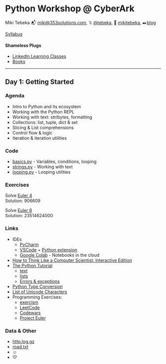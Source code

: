 # Python Workshop @ CyberArk

Miki Tebeka
📬 [miki@353solutions.com](mailto:miki@353solutions.com), 𝕏 [@tebeka](https://twitter.com/tebeka), 👨 [mikitebeka](https://www.linkedin.com/in/mikitebeka/), ✒️[blog](https://www.ardanlabs.com/blog/)

[Syllabus](https://docs.google.com/document/d/1p_GIXY2FXOauoPM2QITLdi5UpoCo6oH-9NdOlXehv6w/edit)

#### Shameless Plugs

- [LinkedIn Learning Classes](https://www.linkedin.com/learning/instructors/miki-tebeka)
- [Books](https://pragprog.com/search/?q=miki+tebeka)

---

## Day 1: Getting Started

### Agenda

- Intro to Python and its ecosystem
- Working with the Python REPL
- Working with text: str/bytes, formatting
- Collections: list, tuple, dict & set
- Slicing & List comprehensions
- Control flow & logic
- Iteration & iteration utilities

### Code


- [basics.py](basics.py) - Variables, conditions, looping
- [strings.py](strings.py) - Working with text
- [looping.py](looping.py) - Looping utilities

### Exercises

Solve [Euler 4](https://projecteuler.net/problem=4)  
Solution: 906609

Solve [Euler 8](https://projecteuler.net/problem=8)  
Solution: 23514624000


### Links

- IDEs
    - [PyCharm](https://www.jetbrains.com/pycharm/)
    - [VSCode](https://code.visualstudio.com/) + [Python extension](https://marketplace.visualstudio.com/items?itemName=ms-python.python)
    - [Google Colab](https://colab.research.google.com/) - Notebooks in the cloud
- [How to Think Like a Computer Scientist: Interactive Edition](https://runestone.academy/ns/books/published/thinkcspy/index.html)
- [The Python Tutorial](https://docs.python.org/3/tutorial/index.html)
    - [text](https://docs.python.org/3/tutorial/introduction.html#text)
    - [lists](https://docs.python.org/3/tutorial/introduction.html#lists)
    - [Errors & exceptions](https://docs.python.org/3/tutorial/errors.html)
- [Python Type Conversion](https://www.mermaidchart.com/raw/493b268f-89ca-4129-b83a-8d8cd64602e0?theme=light&version=v0.1&format=svg)
- [List of Unicode Characters](https://en.wikipedia.org/wiki/List_of_Unicode_characters)
- Programming Exercises:
    - [exercism](https://exercism.org/tracks/python/exercises)
    - [LeetCode](https://leetcode.com/problemset/all/)
    - [Codewars](https://www.codewars.com/kata)
    - [Project Euler](https://projecteuler.net/archives)


### Data & Other

- [http.log.gz](data/http.log.gz)
- [road.txt](data/road.txt)
- ☺
- ♡

<!--
---

# Day 2: Working with Python

### Agenda

- List comprehensions
- Defining & calling functions
- Working with files
- Handling resources using `with`
- Error handling
- Modules & packages (imports)
- Calling REST APIs


### Code

TBD


### Exercises

#### Count Errors

How many requests in [http.log.gz](data/http.log.gz) resulted in an error (status code >= 400)?
Use `gzip.open` to read the file.

Example lines:
```
uplherc.upl.com - - [01/Aug/1995:00:00:08 -0400] "GET /images/ksclogo-medium.gif HTTP/1.0" 304 0
uplherc.upl.com - - [01/Aug/1995:00:00:08 -0400] "GET /images/MOSAIC-logosmall.gif HTTP/1.0" 304 0
uplherc.upl.com - - [01/Aug/1995:00:00:08 -0400] "GET /images/USA-logosmall.gif HTTP/1.0" 304 0
ix-esc-ca2-07.ix.netcom.com - - [01/Aug/1995:00:00:09 -0400] "GET /images/launch-logo.gif HTTP/1.0" 200 1713
uplherc.upl.com - - [01/Aug/1995:00:00:10 -0400] "GET /images/WORLD-logosmall.gif HTTP/1.0" 304 0
slppp6.intermind.net - - [01/Aug/1995:00:00:10 -0400] "GET /history/skylab/skylab.html HTTP/1.0" 200 1687
piweba4y.prodigy.com - - [01/Aug/1995:00:00:10 -0400] "GET /images/launchmedium.gif HTTP/1.0" 200 11853
slppp6.intermind.net - - [01/Aug/1995:00:00:11 -0400] "GET /history/skylab/skylab-small.gif HTTP/1.0" 200 9202
```

<!--
#### Stock Tweets

related

#### Generate QR Code

Write a function `generate_qrs(input_file, output_dir)` that will generate a QR code for data in `input_file` and save it in `output_dir`.

- Use [QR Code Generator API](https://goqr.me/api/doc/create-qr-code/) to generate the QR code
- QR should contains `MCARD` format
- Output file name should be `first-last.png` (e.g. `bugs-bunny.png`)

Example MCARD: `MECARD:N:Bunny,Bugs;TEL:555-555-5555;EMAIL:bugs@looney.com;;`
Example API: `https://api.qrserver.com/v1/create-qr-code/?data=MECARD:N:Bunny,Bugs;TEL:555-555-5555;EMAIL:bugs@looney.com;;`
-->
